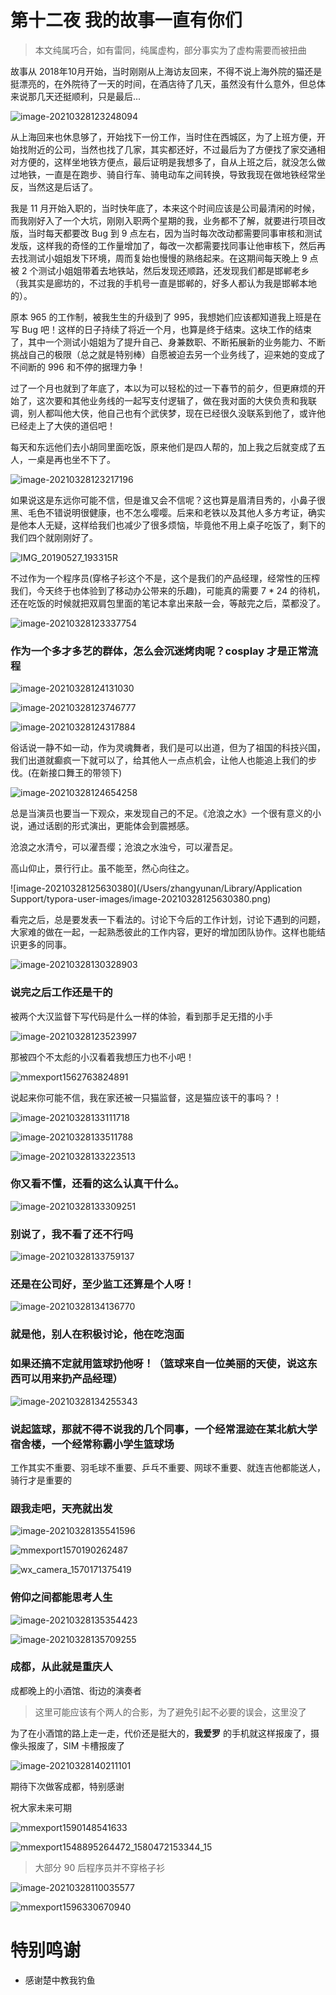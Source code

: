 # 第十二夜 我的故事一直有你们



> 本文纯属巧合，如有雷同，纯属虚构，部分事实为了虚构需要而被扭曲



故事从 2018年10月开始，当时刚刚从上海访友回来，不得不说上海外院的猫还是挺漂亮的，在外院待了一天的时间，在酒店待了几天，虽然没有什么意外，但总体来说那几天还挺顺利，只是最后...



![image-20210328123248094](./img/image-20210328123248094.png)



从上海回来也休息够了，开始找下一份工作，当时住在西城区，为了上班方便，开始找附近的公司，当然也找了几家，其实都还好，不过最后为了方便找了家交通相对方便的，这样坐地铁方便点，最后证明是我想多了，自从上班之后，就没怎么做过地铁，一直是在跑步、骑自行车、骑电动车之间转换，导致我现在做地铁经常坐反，当然这是后话了。



我是 11 月开始入职的，当时快年底了，本来这个时间应该是公司最清闲的时候，而我刚好入了一个大坑，刚刚入职两个星期的我，业务都不了解，就要进行项目改版，当时每天都要改 Bug 到 9 点左右，因为当时每次改动都需要同事审核和测试发版，这样我的奇怪的工作量增加了，每改一次都需要找同事让他审核下，然后再去找测试小姐姐发下环境，周而复始也慢慢的熟络起来。在这期间每天晚上 9 点被 2 个测试小姐姐带着去地铁站，然后发现还顺路，还发现我们都是邯郸老乡（我其实是廊坊的，不过我的手机号一直是邯郸的，好多人都认为我是邯郸本地的）。



原本 965 的工作制，被我生生的升级到了 995，我想她们应该都知道我上班是在写 Bug 吧！这样的日子持续了将近一个月，也算是终于结束。这块工作的结束了，其中一个测试小姐姐为了提升自己、身兼数职、不断拓展新的业务能力、不断挑战自己的极限（总之就是特别棒）自愿被迫去另一个业务线了，迎来她的变成了不间断的 996 和不停的据理力争！



过了一个月也就到了年底了，本以为可以轻松的过一下春节的前夕，但更麻烦的开始了，这次要和其他业务线的一起写支付逻辑了，做在我对面的大侠负责和我联调，别人都叫他大侠，他自己也有个武侠梦，现在已经很久没联系到他了，或许他已经走上了大侠的道侣吧！



每天和东远他们去小胡同里面吃饭，原来他们是四人帮的，加上我之后就变成了五人，一桌是再也坐不下了。



![image-20210328123217196](./img/image-20210328123217196.png)



如果说这是东远你可能不信，但是谁又会不信呢？这也算是眉清目秀的，小鼻子很黑、毛色不错说明很健康，也不怎么嘤嘤。后来和老铁以及其他人多方考证，确实是他本人无疑，这样给我们也减少了很多烦恼，毕竟他不用上桌子吃饭了，剩下的我们四个就刚刚好了。

 

![IMG_20190527_193315R](./img/IMG_20190527_193315R.png)



不过作为一个程序员(穿格子衫这个不是，这个是我们的产品经理，经常性的压榨我们，今天终于也体验到了移动办公带来的乐趣)，可能真的需要 7 * 24 的待机，还在吃饭的时候就把双肩包里面的笔记本拿出来敲一会，等敲完之后，菜都没了。



![image-20210328123337754](./img/image-20210328123337754.png)



### 作为一个多才多艺的群体，怎么会沉迷烤肉呢？cosplay 才是正常流程



![image-20210328124131030](./img/image-20210328124131030.png)


![image-20210328123746777](./img/image-20210328123746777.png)



![image-20210328124317884](./img/image-20210328124317884.png)



俗话说一静不如一动，作为灵魂舞者，我们是可以出道，但为了祖国的科技兴国，我们出道就癫疯一下就可以了，给其他人一点点机会，让他人也能追上我们的步伐。(在新接口舞王的带领下)



![image-20210328124654258](./img/image-20210328124654258.png)



总是当演员也要当一下观众，来发现自己的不足。《沧浪之水》一个很有意义的小说，通过话剧的形式演出，更能体会到震撼感。



沧浪之水清兮，可以濯吾缨；沧浪之水浊兮，可以濯吾足。

高山仰止，景行行止。虽不能至，然心向往之。



![image-20210328125630380](/Users/zhangyunan/Library/Application Support/typora-user-images/image-20210328125630380.png)



看完之后，总是要发表一下看法的。讨论下今后的工作计划，讨论下遇到的问题，大家难的做在一起，一起熟悉彼此的工作内容，更好的增加团队协作。这样也能结识更多的同事。



![image-20210328130328903](./img/image-20210328130328903.png)



### 说完之后工作还是干的



被两个大汉监督下写代码是什么一样的体验，看到那手足无措的小手



![image-20210328123523997](./img/image-20210328123523997.png)



那被四个不太彪的小汉看着我想压力也不小吧！



![mmexport1562763824891](img/mmexport1562763824891.jpg)



说起来你可能不信，我在家还被一只猫监督，这是猫应该干的事吗？！



![image-20210328133111718](./img/image-20210328133111718.png)

![image-20210328133511788](./img/image-20210328133511788.png)

![image-20210328133223513](./img/image-20210328133223513.png)



### 你又看不懂，还看的这么认真干什么。



![image-20210328133309251](./img/image-20210328133309251.png)



### 别说了，我不看了还不行吗



![image-20210328133759137](./img/image-20210328133759137.png)



### 还是在公司好，至少监工还算是个人呀！



![image-20210328134136770](./img/image-20210328134136770.png)



### 就是他，别人在积极讨论，他在吃泡面





### 如果还搞不定就用篮球扔他呀！（篮球来自一位美丽的天使，说这东西可以用来扔产品经理）



![image-20210328134255343](./img/image-20210328134255343.png)



### 说起篮球，那就不得不说我的几个同事，一个经常混迹在某北航大学宿舍楼，一个经常称霸小学生篮球场



工作其实不重要、羽毛球不重要、乒乓不重要、网球不重要、就连吉他都能送人，骑行才是重要的



### 跟我走吧，天亮就出发



![image-20210328135541596](./img/image-20210328135541596.png)


![mmexport1570190262487](./img/mmexport1570190262487.png)


![wx_camera_1570171375419](./img/wx_camera_1570171375419.png)



### 俯仰之间都能思考人生



![image-20210328135354423](./img/image-20210328135354423.png)

![image-20210328135709255](./img/image-20210328135709255.png)



### 成都，从此就是重庆人



成都晚上的小酒馆、街边的演奏者

> 这里可能应该有个两人的合影，为了避免引起不必要的误会，这里没了



为了在小酒馆的路上走一走，代价还是挺大的，**我爱罗** 的手机就这样报废了，摄像头报废了，SIM 卡槽报废了



![image-20210328140211101](./img/image-20210328140211101.png)



期待下次做客成都，特别感谢



祝大家未来可期

![mmexport1590148541633](./img/mmexport1590148541633.png)

![mmexport1548895264472_1580472153344_15](./img/mmexport1548895264472_1580472153344_15.png)



> 大部分 90 后程序员并不穿格子衫



![image-20210328110035577](./img/image-20210328110035577.png)

![mmexport1596330670940](./img/mmexport1596330670940.png)



# 特别鸣谢

- 感谢楚中教我钓鱼